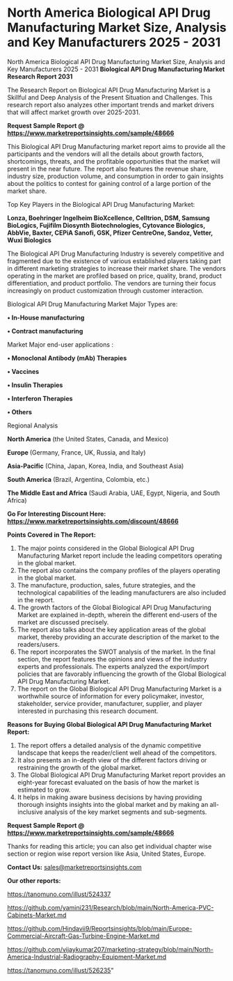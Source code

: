 # North America Biological API Drug Manufacturing Market Size, Analysis and Key Manufacturers 2025 - 2031
North America Biological API Drug Manufacturing Market Size, Analysis and Key Manufacturers 2025 - 2031
<strong>Biological API Drug Manufacturing Market Research Report 2031</strong>

The Research Report on Biological API Drug Manufacturing Market is a Skillful and Deep Analysis of the Present Situation and Challenges. This research report also analyzes other important trends and market drivers that will affect market growth over 2025-2031.

<strong>Request Sample Report @ <a href=https://www.marketreportsinsights.com/sample/48666>https://www.marketreportsinsights.com/sample/48666</a></strong>

This Biological API Drug Manufacturing market report aims to provide all the participants and the vendors will all the details about growth factors, shortcomings, threats, and the profitable opportunities that the market will present in the near future. The report also features the revenue share, industry size, production volume, and consumption in order to gain insights about the politics to contest for gaining control of a large portion of the market share.

Top Key Players in the Biological API Drug Manufacturing Market:

<strong>Lonza, Boehringer Ingelheim BioXcellence, Celltrion, DSM, Samsung BioLogics, Fujifilm Diosynth Biotechnologies, Cytovance Biologics, AbbVie, Baxter, CEPiA Sanofi, GSK, Pfizer CentreOne, Sandoz, Vetter, Wuxi Biologics</strong>

The Biological API Drug Manufacturing Industry is severely competitive and fragmented due to the existence of various established players taking part in different marketing strategies to increase their market share. The vendors operating in the market are profiled based on price, quality, brand, product differentiation, and product portfolio. The vendors are turning their focus increasingly on product customization through customer interaction.

Biological API Drug Manufacturing Market Major Types are:

<strong>•  In-House manufacturing

•  Contract manufacturing</strong>

Market Major end-user applications :

<strong>•  Monoclonal Antibody (mAb) Therapies

•  Vaccines

•  Insulin Therapies

•  Interferon Therapies

•  Others</strong>

Regional Analysis

</u><strong><b>North America</b></strong> (the United States, Canada, and Mexico)

<strong><b>Europe </b></strong>(Germany, France, UK, Russia, and Italy)

<strong><b>Asia-Pacific</b></strong> (China, Japan, Korea, India, and Southeast Asia)

<strong><b>South America</b></strong> (Brazil, Argentina, Colombia, etc.)

<strong><b>The Middle East and Africa</b></strong> (Saudi Arabia, UAE, Egypt, Nigeria, and South Africa)

<strong>Go For Interesting Discount Here: <a href=https://www.marketreportsinsights.com/discount/48666>https://www.marketreportsinsights.com/discount/48666</a></strong>

<strong>Points Covered in The Report:</strong>
<ol>
  <li>The major points considered in the Global Biological API Drug Manufacturing Market report include the leading competitors operating in the global market.</li>
  <li>The report also contains the company profiles of the players operating in the global market.</li>
  <li>The manufacture, production, sales, future strategies, and the technological capabilities of the leading manufacturers are also included in the report.</li>
  <li>The growth factors of the Global Biological API Drug Manufacturing Market are explained in-depth, wherein the different end-users of the market are discussed precisely.</li>
  <li>The report also talks about the key application areas of the global market, thereby providing an accurate description of the market to the readers/users.</li>
  <li>The report incorporates the SWOT analysis of the market. In the final section, the report features the opinions and views of the industry experts and professionals. The experts analyzed the export/import policies that are favorably influencing the growth of the Global Biological API Drug Manufacturing Market.</li>
  <li>The report on the Global Biological API Drug Manufacturing Market is a worthwhile source of information for every policymaker, investor, stakeholder, service provider, manufacturer, supplier, and player interested in purchasing this research document.</li>
</ol>
<strong>Reasons for Buying Global Biological API Drug Manufacturing Market Report:</strong>

<ol>
  <li>The report offers a detailed analysis of the dynamic competitive landscape that keeps the reader/client well ahead of the competitors.</li>
  <li>It also presents an in-depth view of the different factors driving or restraining the growth of the global market.</li>
  <li>The Global Biological API Drug Manufacturing Market report provides an eight-year forecast evaluated on the basis of how the market is estimated to grow.</li>
  <li>It helps in making aware business decisions by having providing thorough insights insights into the global market and by making an all-inclusive analysis of the key market segments and sub-segments.</li>
</ol>
<strong>Request Sample Report @ <a href=https://www.marketreportsinsights.com/sample/48666>https://www.marketreportsinsights.com/sample/48666</a></strong>


Thanks for reading this article; you can also get individual chapter wise section or region wise report version like Asia, United States, Europe.

<strong>Contact Us:</strong>
sales@marketreportsinsights.com

<strong>Our other reports:</strong>

<a href=https://tanomuno.com/illust/524337>https://tanomuno.com/illust/524337</a>

<a href=https://github.com/yamini231/Research/blob/main/North-America-PVC-Cabinets-Market.md>https://github.com/yamini231/Research/blob/main/North-America-PVC-Cabinets-Market.md</a>

<a href=https://github.com/Hindavii9/Reportsinsights/blob/main/Europe-Commercial-Aircraft-Gas-Turbine-Engine-Market.md>https://github.com/Hindavii9/Reportsinsights/blob/main/Europe-Commercial-Aircraft-Gas-Turbine-Engine-Market.md</a>

<a href=https://github.com/vijaykumar207/marketing-strategy/blob/main/North-America-Industrial-Radiography-Equipment-Market.md>https://github.com/vijaykumar207/marketing-strategy/blob/main/North-America-Industrial-Radiography-Equipment-Market.md</a>

<a href=https://tanomuno.com/illust/526235>https://tanomuno.com/illust/526235</a>"
